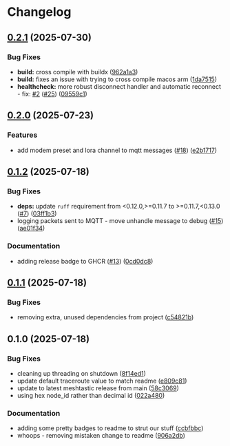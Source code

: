 # Changelog

## [0.2.1](https://github.com/NHMesh/nhmesh-producer/compare/v0.2.0...v0.2.1) (2025-07-30)


### Bug Fixes

* **build:** cross compile with buildx ([962a1a3](https://github.com/NHMesh/nhmesh-producer/commit/962a1a3394a14f2c57fd3c1af2eb9308458b5322))
* **build:** fixes an issue with trying to cross compile macos arm ([1da7515](https://github.com/NHMesh/nhmesh-producer/commit/1da751502e84b1510a6b77169cbc355036536cb3))
* **healthcheck:** more robust disconnect handler and automatic reconnect - fix: [#2](https://github.com/NHMesh/nhmesh-producer/issues/2) ([#25](https://github.com/NHMesh/nhmesh-producer/issues/25)) ([09559c1](https://github.com/NHMesh/nhmesh-producer/commit/09559c1aaf2f6e0be5f0fe088dd467aac0e5cccd))

## [0.2.0](https://github.com/NHMesh/nhmesh-producer/compare/v0.1.2...v0.2.0) (2025-07-23)


### Features

* add modem preset and lora channel to mqtt messages ([#18](https://github.com/NHMesh/nhmesh-producer/issues/18)) ([e2b1717](https://github.com/NHMesh/nhmesh-producer/commit/e2b1717846adb627690ed1f6f6fd3d331d1df2d8))

## [0.1.2](https://github.com/NHMesh/nhmesh-producer/compare/v0.1.1...v0.1.2) (2025-07-18)


### Bug Fixes

* **deps:** update `ruff` requirement from &lt;0.12.0,&gt;=0.11.7 to &gt;=0.11.7,&lt;0.13.0 ([#7](https://github.com/NHMesh/nhmesh-producer/issues/7)) ([03ff1b3](https://github.com/NHMesh/nhmesh-producer/commit/03ff1b39b1cf9b0838a70a070ee9fa8edf9a15eb))
* logging packets sent to MQTT -  move unhandle message to debug ([#15](https://github.com/NHMesh/nhmesh-producer/issues/15)) ([ae01f34](https://github.com/NHMesh/nhmesh-producer/commit/ae01f343ed61089fcbc83e9ed826d471f9a3da2f))


### Documentation

* adding release badge to GHCR ([#13](https://github.com/NHMesh/nhmesh-producer/issues/13)) ([0cd0dc8](https://github.com/NHMesh/nhmesh-producer/commit/0cd0dc8b0149ae9fb23b6b7577b2f6e6d5139cdb))

## [0.1.1](https://github.com/NHMesh/nhmesh-producer/compare/v0.1.0...v0.1.1) (2025-07-18)


### Bug Fixes

* removing extra, unused dependencies from project ([c54821b](https://github.com/NHMesh/nhmesh-producer/commit/c54821b0342cb3470473f61678a342f238f670f2))

## 0.1.0 (2025-07-18)


### Bug Fixes

* cleaning up threading on shutdown ([8f14ed1](https://github.com/NHMesh/nhmesh-producer/commit/8f14ed126b0d246077865ed785230c8f55332265))
* update default traceroute value to match readme ([e809c81](https://github.com/NHMesh/nhmesh-producer/commit/e809c81e1193c082461088de4dec440139e5454f))
* update to latest meshtastic release from main ([58c3069](https://github.com/NHMesh/nhmesh-producer/commit/58c3069ad2fa8800e921e3eba3b81c3a24bc91af))
* using hex node_id rather than decimal id ([022a480](https://github.com/NHMesh/nhmesh-producer/commit/022a4801dc1e79cf972828a9e2f98c455b30296c))


### Documentation

* adding some pretty badges to readme to strut our stuff ([ccbfbbc](https://github.com/NHMesh/nhmesh-producer/commit/ccbfbbc3118a2699987cee4c4456d31f692c6ed1))
* whoops - removing mistaken change to readme ([906a2db](https://github.com/NHMesh/nhmesh-producer/commit/906a2db08acadbde2cc3d9865a5692f26609f2a9))
